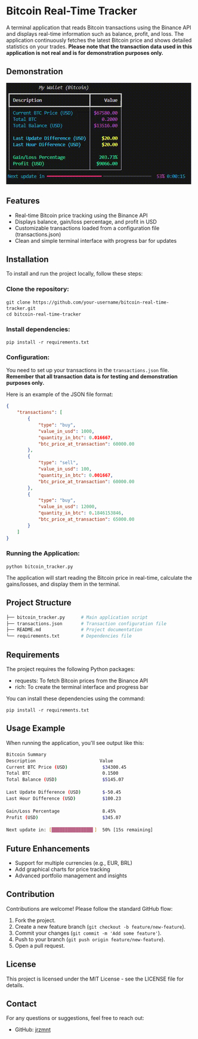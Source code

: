 
# Bitcoin Real-Time Tracker

A terminal application that reads Bitcoin transactions using the Binance API and displays real-time information such as balance, profit, and loss. The application continuously fetches the latest Bitcoin price and shows detailed statistics on your trades. **Please note that the transaction data used in this application is not real and is for demonstration purposes only.**

## Demonstration

![demo](demo.gif)

## Features

- Real-time Bitcoin price tracking using the Binance API
- Displays balance, gain/loss percentage, and profit in USD
- Customizable transactions loaded from a configuration file (transactions.json)
- Clean and simple terminal interface with progress bar for updates

## Installation

To install and run the project locally, follow these steps:

### Clone the repository:
```
git clone https://github.com/your-username/bitcoin-real-time-tracker.git
cd bitcoin-real-time-tracker
```

### Install dependencies:
```
pip install -r requirements.txt
```

### Configuration:
You need to set up your transactions in the `transactions.json` file. **Remember that all transaction data is for testing and demonstration purposes only.**

Here is an example of the JSON file format:
```json
{
    "transactions": [
        {
            "type": "buy",
            "value_in_usd": 1000,
            "quantity_in_btc": 0.016667,
            "btc_price_at_transaction": 60000.00
        },
        {
            "type": "sell",
            "value_in_usd": 100,
            "quantity_in_btc": 0.001667,
            "btc_price_at_transaction": 60000.00
        },
        {
            "type": "buy",
            "value_in_usd": 12000,
            "quantity_in_btc": 0.1846153846,
            "btc_price_at_transaction": 65000.00
        }
    ]
}
```

### Running the Application:
```
python bitcoin_tracker.py
```

The application will start reading the Bitcoin price in real-time, calculate the gains/losses, and display them in the terminal.

## Project Structure

```bash
├── bitcoin_tracker.py      # Main application script
├── transactions.json       # Transaction configuration file
├── README.md               # Project documentation
└── requirements.txt        # Dependencies file
```

## Requirements

The project requires the following Python packages:

- requests: To fetch Bitcoin prices from the Binance API
- rich: To create the terminal interface and progress bar

You can install these dependencies using the command:
```
pip install -r requirements.txt
```

## Usage Example

When running the application, you'll see output like this:

```bash
Bitcoin Summary
Description                        Value
Current BTC Price (USD)             $34300.45
Total BTC                           0.1500
Total Balance (USD)                 $5145.07

Last Update Difference (USD)        $-50.45
Last Hour Difference (USD)          $100.23

Gain/Loss Percentage                8.45%
Profit (USD)                        $345.07

Next update in: [███████████████▌]  50% [15s remaining]
```

## Future Enhancements

- Support for multiple currencies (e.g., EUR, BRL)
- Add graphical charts for price tracking
- Advanced portfolio management and insights

## Contribution

Contributions are welcome! Please follow the standard GitHub flow:

1. Fork the project.
2. Create a new feature branch (`git checkout -b feature/new-feature`).
3. Commit your changes (`git commit -m 'Add some feature'`).
4. Push to your branch (`git push origin feature/new-feature`).
5. Open a pull request.

## License

This project is licensed under the MIT License - see the LICENSE file for details.

## Contact

For any questions or suggestions, feel free to reach out:

- GitHub: [jrzmnt](https://github.com/jrzmnt)
